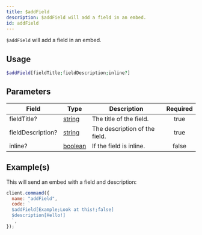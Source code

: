 ```yaml
---
title: $addField
description: $addField will add a field in an embed.
id: addField
---
```


`$addField` will add a field in an embed.

## Usage

```php
$addField[fieldTitle;fieldDescription;inline?]
```

## Parameters

| Field             | Type                                                                                                | Description                   | Required |
| ----------------- | --------------------------------------------------------------------------------------------------- | ----------------------------- | :------: |
| fieldTitle?       | [string](https://developer.mozilla.org/en-US/docs/Web/JavaScript/Reference/Global_Objects/String)   | The title of the field.       |   true   |
| fieldDescription? | [string](https://developer.mozilla.org/en-US/docs/Web/JavaScript/Reference/Global_Objects/String)   | The description of the field. |   true   |
| inline?           | [boolean](https://developer.mozilla.org/en-US/docs/Web/JavaScript/Reference/Global_Objects/Boolean) | If the field is inline.       |  false   |

## Example(s)

This will send an embed with a field and description:

```javascript
client.command({
  name: "addField",
  code: `
  $addField[Example;Look at this!;false]
  $description[Hello!]
  `,
});
```
